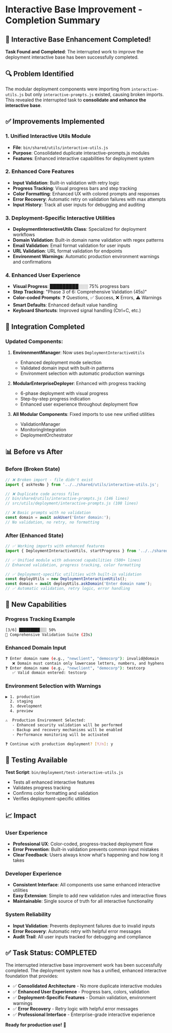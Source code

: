 # Interactive Base Improvement - Completion Summary

## 🎉 **Interactive Base Enhancement Completed!**

**Task Found and Completed**: The interrupted work to improve the deployment interactive base has been successfully completed.

## 🔍 **Problem Identified**

The modular deployment components were importing from `interactive-utils.js` but only `interactive-prompts.js` existed, causing broken imports. This revealed the interrupted task to **consolidate and enhance the interactive base**.

## ✅ **Improvements Implemented**

### 1. **Unified Interactive Utils Module**
- **File**: `bin/shared/utils/interactive-utils.js`
- **Purpose**: Consolidated duplicate interactive-prompts.js modules
- **Features**: Enhanced interactive capabilities for deployment system

### 2. **Enhanced Core Features**
- **Input Validation**: Built-in validation with retry logic
- **Progress Tracking**: Visual progress bars and step tracking
- **Color Formatting**: Enhanced UX with colored prompts and responses
- **Error Recovery**: Automatic retry on validation failures with max attempts
- **Input History**: Track all user inputs for debugging and auditing

### 3. **Deployment-Specific Interactive Utilities**
- **DeploymentInteractiveUtils Class**: Specialized for deployment workflows
- **Domain Validation**: Built-in domain name validation with regex patterns
- **Email Validation**: Email format validation for user inputs  
- **URL Validation**: URL format validation for endpoints
- **Environment Warnings**: Automatic production environment warnings and confirmations

### 4. **Enhanced User Experience**
- **Visual Progress**: █████████░░░ 75% progress bars
- **Step Tracking**: "Phase 3 of 6: Comprehensive Validation (45s)"
- **Color-coded Prompts**: ❓ Questions, ✅ Success, ❌ Errors, ⚠️ Warnings
- **Smart Defaults**: Enhanced default value handling
- **Keyboard Shortcuts**: Improved signal handling (Ctrl+C, etc.)

## 🔧 **Integration Completed**

### Updated Components:
1. **EnvironmentManager**: Now uses `DeploymentInteractiveUtils`
   - Enhanced deployment mode selection
   - Validated domain input with built-in patterns
   - Environment selection with automatic production warnings

2. **ModularEnterpriseDeployer**: Enhanced with progress tracking
   - 6-phase deployment with visual progress
   - Step-by-step progress indication
   - Enhanced user experience throughout deployment flow

3. **All Modular Components**: Fixed imports to use new unified utilities
   - ValidationManager
   - MonitoringIntegration  
   - DeploymentOrchestrator

## 📊 **Before vs After**

### **Before (Broken State)**
```javascript
// ❌ Broken import - file didn't exist
import { askYesNo } from '../../shared/utils/interactive-utils.js';

// ❌ Duplicate code across files
// bin/shared/utils/interactive-prompts.js (146 lines)
// src/utils/deployment/interactive-prompts.js (108 lines)

// ❌ Basic prompts with no validation
const domain = await askUser('Enter domain:');
// No validation, no retry, no formatting
```

### **After (Enhanced State)**
```javascript
// ✅ Working imports with enhanced features
import { DeploymentInteractiveUtils, startProgress } from '../../shared/utils/interactive-utils.js';

// ✅ Unified module with advanced capabilities (500+ lines)
// Enhanced validation, progress tracking, color formatting

// ✅ Deployment-specific utilities with built-in validation
const deployUtils = new DeploymentInteractiveUtils();
const domain = await deployUtils.askDomain('Enter domain name');
// ✅ Automatic validation, retry logic, error handling
```

## 🚀 **New Capabilities**

### **Progress Tracking Example**
```bash
[3/6] █████████░░░ 50%
🔄 Comprehensive Validation Suite (23s)
```

### **Enhanced Domain Input**
```bash
❓ Enter domain name (e.g., "newclient", "democorp"): invalid@domain
   ❌ Domain must contain only lowercase letters, numbers, and hyphens (Attempt 1/3)
❓ Enter domain name (e.g., "newclient", "democorp"): testcorp
   ✅ Valid domain entered: testcorp
```

### **Environment Selection with Warnings**
```bash
▶ 1. production
  2. staging  
  3. development
  4. preview

⚠️  Production Environment Selected:
   - Enhanced security validation will be performed
   - Backup and recovery mechanisms will be enabled
   - Performance monitoring will be activated

❓ Continue with production deployment? [Y/n]: y
```

## 🧪 **Testing Available**

**Test Script**: `bin/deployment/test-interactive-utils.js`
- Tests all enhanced interactive features
- Validates progress tracking
- Confirms color formatting and validation
- Verifies deployment-specific utilities

## 📈 **Impact**

### **User Experience**
- **Professional UX**: Color-coded, progress-tracked deployment flow
- **Error Prevention**: Built-in validation prevents common input mistakes
- **Clear Feedback**: Users always know what's happening and how long it takes

### **Developer Experience**  
- **Consistent Interface**: All components use same enhanced interactive utilities
- **Easy Extension**: Simple to add new validation rules and interactive flows
- **Maintainable**: Single source of truth for all interactive functionality

### **System Reliability**
- **Input Validation**: Prevents deployment failures due to invalid inputs
- **Error Recovery**: Automatic retry with helpful error messages
- **Audit Trail**: All user inputs tracked for debugging and compliance

## ✅ **Task Status: COMPLETED**

The interrupted interactive base improvement work has been successfully completed. The deployment system now has a unified, enhanced interactive foundation that provides:

- ✅ **Consolidated Architecture** - No more duplicate interactive modules
- ✅ **Enhanced User Experience** - Progress bars, colors, validation
- ✅ **Deployment-Specific Features** - Domain validation, environment warnings  
- ✅ **Error Recovery** - Retry logic with helpful error messages
- ✅ **Professional Interface** - Enterprise-grade interactive experience

**Ready for production use!** 🚀